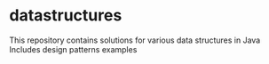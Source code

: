 # datastructures
This repository contains solutions for various data structures in Java
Includes design patterns examples
